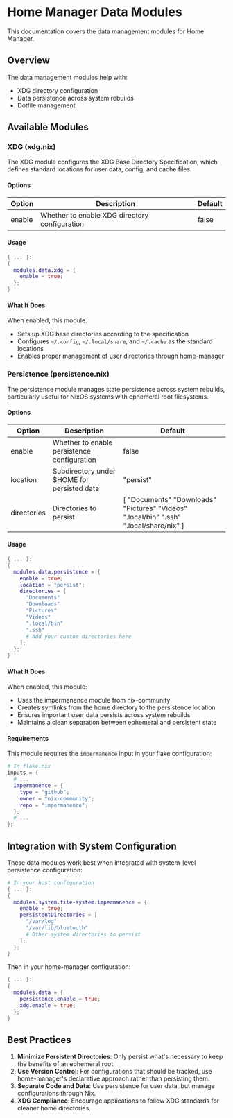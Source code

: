 # Home Manager Data Modules

This documentation covers the data management modules for Home Manager.

## Overview

The data management modules help with:

- XDG directory configuration
- Data persistence across system rebuilds
- Dotfile management

## Available Modules

### XDG (xdg.nix)

The XDG module configures the XDG Base Directory Specification, which defines standard locations for user data, config, and cache files.

#### Options

| Option | Description                                   | Default |
| ------ | --------------------------------------------- | ------- |
| enable | Whether to enable XDG directory configuration | false   |

#### Usage

```nix
{ ... }:
{
  modules.data.xdg = {
    enable = true;
  };
}
```

#### What It Does

When enabled, this module:

- Sets up XDG base directories according to the specification
- Configures `~/.config`, `~/.local/share`, and `~/.cache` as the standard locations
- Enables proper management of user directories through home-manager

### Persistence (persistence.nix)

The persistence module manages state persistence across system rebuilds, particularly useful for NixOS systems with ephemeral root filesystems.

#### Options

| Option      | Description                                 | Default                                                                                |
| ----------- | ------------------------------------------- | -------------------------------------------------------------------------------------- |
| enable      | Whether to enable persistence configuration | false                                                                                  |
| location    | Subdirectory under $HOME for persisted data | "persist"                                                                              |
| directories | Directories to persist                      | [ "Documents" "Downloads" "Pictures" "Videos" ".local/bin" ".ssh" ".local/share/nix" ] |

#### Usage

```nix
{ ... }:
{
  modules.data.persistence = {
    enable = true;
    location = "persist";
    directories = [
      "Documents"
      "Downloads"
      "Pictures"
      "Videos"
      ".local/bin"
      ".ssh"
      # Add your custom directories here
    ];
  };
}
```

#### What It Does

When enabled, this module:

- Uses the impermanence module from nix-community
- Creates symlinks from the home directory to the persistence location
- Ensures important user data persists across system rebuilds
- Maintains a clean separation between ephemeral and persistent state

#### Requirements

This module requires the `impermanence` input in your flake configuration:

```nix
# In flake.nix
inputs = {
  # ...
  impermanence = {
    type = "github";
    owner = "nix-community";
    repo = "impermanence";
  };
  # ...
};
```

## Integration with System Configuration

These data modules work best when integrated with system-level persistence configuration:

```nix
# In your host configuration
{ ... }:
{
  modules.system.file-system.impermanence = {
    enable = true;
    persistentDirectories = [
      "/var/log"
      "/var/lib/bluetooth"
      # Other system directories to persist
    ];
  };
}
```

Then in your home-manager configuration:

```nix
{ ... }:
{
  modules.data = {
    persistence.enable = true;
    xdg.enable = true;
  };
}
```

## Best Practices

1. **Minimize Persistent Directories**: Only persist what's necessary to keep the benefits of an ephemeral root.
2. **Use Version Control**: For configurations that should be tracked, use home-manager's declarative approach rather than persisting them.
3. **Separate Code and Data**: Use persistence for user data, but manage configurations through Nix.
4. **XDG Compliance**: Encourage applications to follow XDG standards for cleaner home directories.
